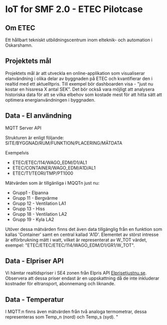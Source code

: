 # IoT for SMF 2.0 - ETEC Pilotcase

## Om ETEC 

Ett hållbart tekniskt utbildningscentrum inom elteknik- och automation i Oskarshamn. 

## Projektets mål 

Projektets mål är att utveckla en online-applikation som visualiserar elanvändning i olika delar av byggnaden på ETEC och kvantifierar den i realtid med ett aktuelltpris. Till exempel bör dashboarden visa - "just nu kostar en hissresa X antal SEK". Det bör också vara möjligt att analysera historiska data för att se vilka elbehov som kostade mest för att hitta sätt att optimera energianvändningen i byggnaden.

## Data - El användning 

MQTT Server API 

Strukturen är enligt följande:
SITE/BYGGNAD/RUM/FUNKTION/PLACERING/MÄTDATA
 
Exempelvis
- ETEC/ETEC/114/WAGO_EDM/D1/AL1
- ETEC/CONTAINER/WAGO_EDM/A1D/AL1
- ETEC/T1/TEORI/TMP/PT1000

Mätvärden som är tillgänliga i MQQTn just nu:
- Grupp1 - Elpanna
- Grupp 11 - Bergvärme
- Grupp 12 - Ventilation LA1
- Grupp 13 - Hiss
- Grupp 18 - Ventilation LA2
- Grupp 19 - Kyla LA2
  
Utöver dessa mätvärden finns det även data tillgänglig från en funktion som kallas 'Container' samt en central kallad 'A1D'. Elementet av störst intresse är elförbrukning mätt i watt, vilket är representerat av W_TOT värdet, exempel: "ETEC/ETEC/ETEC/114/WAGO_EDM/D1/GR1/W_TOT".

## Data - Elpriser API 
Vi hämtar realtidspriser i SE4 zonen från Elpris API [Elprisetjustnu.se](https://www.elprisetjustnu.se/elpris-api ). Observera att dessa priser endast är en uppskattning då de inte inkluderar kostnader för eltransport, abonnemang och liknande.


## Data - Temperatur
I MQTT:n finns även mätvärden från två analoga termometrar, dessa representeras som Temp_n (nord) och Temp_s (syd). "

